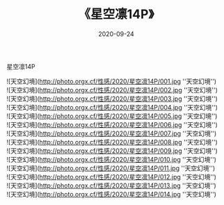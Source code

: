 ﻿---
layout: post
title:  《星空凛14P》
date:   2020-09-24
img: http://photo.orgx.cf/性感/2020/星空凛14P/000.jpg
tags: [美女, 性感, 泳衣]
---

星空凛14P



![天空幻境](http://photo.orgx.cf/性感/2020/星空凛14P/001.jpg ''天空幻境'') <br>
![天空幻境](http://photo.orgx.cf/性感/2020/星空凛14P/002.jpg ''天空幻境'') <br>
![天空幻境](http://photo.orgx.cf/性感/2020/星空凛14P/003.jpg ''天空幻境'') <br>
![天空幻境](http://photo.orgx.cf/性感/2020/星空凛14P/004.jpg ''天空幻境'') <br>
![天空幻境](http://photo.orgx.cf/性感/2020/星空凛14P/005.jpg ''天空幻境'') <br>
![天空幻境](http://photo.orgx.cf/性感/2020/星空凛14P/006.jpg ''天空幻境'') <br>
![天空幻境](http://photo.orgx.cf/性感/2020/星空凛14P/007.jpg ''天空幻境'') <br>
![天空幻境](http://photo.orgx.cf/性感/2020/星空凛14P/008.jpg ''天空幻境'') <br>
![天空幻境](http://photo.orgx.cf/性感/2020/星空凛14P/009.jpg ''天空幻境'') <br>
![天空幻境](http://photo.orgx.cf/性感/2020/星空凛14P/010.jpg ''天空幻境'') <br>
![天空幻境](http://photo.orgx.cf/性感/2020/星空凛14P/011.jpg ''天空幻境'') <br>
![天空幻境](http://photo.orgx.cf/性感/2020/星空凛14P/012.jpg ''天空幻境'') <br>
![天空幻境](http://photo.orgx.cf/性感/2020/星空凛14P/013.jpg ''天空幻境'') <br>
![天空幻境](http://photo.orgx.cf/性感/2020/星空凛14P/014.jpg ''天空幻境'') <br>